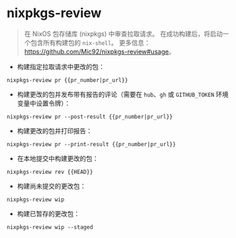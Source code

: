 # nixpkgs-review

> 在 NixOS 包存储库 (nixpkgs) 中审查拉取请求。
> 在成功构建后，将启动一个包含所有构建包的 `nix-shell`。
> 更多信息：<https://github.com/Mic92/nixpkgs-review#usage>。

- 构建指定拉取请求中更改的包：

`nixpkgs-review pr {{pr_number|pr_url}}`

- 构建更改的包并发布带有报告的评论（需要在 `hub`、`gh` 或 `GITHUB_TOKEN` 环境变量中设置令牌）：

`nixpkgs-review pr --post-result {{pr_number|pr_url}}`

- 构建更改的包并打印报告：

`nixpkgs-review pr --print-result {{pr_number|pr_url}}`

- 在本地提交中构建更改的包：

`nixpkgs-review rev {{HEAD}}`

- 构建尚未提交的更改包：

`nixpkgs-review wip`

- 构建已暂存的更改包：

`nixpkgs-review wip --staged`